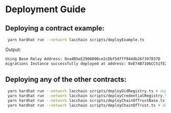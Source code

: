 # Deployment Guide

## Deploying a contract example:

```sh
 yarn hardhat run --network lacchain scripts/deployExample.ts
```

Output:

```sh
Using Base Relay Address: 0xa4B5eE2906090ce2cDbf5dfff944db26f397037D
migrations Instance successfully deployed at address: 0xE74B710bCC51fE2B290b8653F9754125f39e4Dd3
```

## Deploying any of the other contracts:

```sh
 yarn hardhat run --network lacchain scripts/deployDidRegistry.ts # deploys DidRegistry Smart Contract
 yarn hardhat run --network lacchain scripts/deployCredentialRegistry.ts # deploys Credential Registry Smart Contract
 yarn hardhat run --network lacchain scripts/deployChainOfTrustBase.ts # deploys Base Chain Of Trust Smart Contract
 yarn hardhat run --network lacchain scripts/deployChainOfTrust.ts # deploys Chain Of Trust Smart Contract
```
